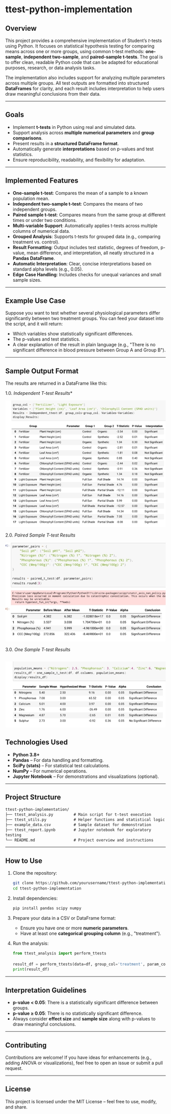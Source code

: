 # **ttest-python-implementation**

## **Overview**

This project provides a comprehensive implementation of Student’s *t*-tests using Python. It focuses on statistical hypothesis testing for comparing means across one or more groups, using common t-test methods: **one-sample**, **independent two-sample**, and **paired-sample t-tests**. The goal is to offer clean, readable Python code that can be adapted for educational purposes, research, or data analysis tasks.

The implementation also includes support for analyzing multiple parameters across multiple groups. All test outputs are formatted into structured **DataFrames** for clarity, and each result includes interpretation to help users draw meaningful conclusions from their data.

---

## **Goals**

* Implement **t-tests** in Python using real and simulated data.
* Support analysis across **multiple numerical parameters** and **group comparisons**.
* Present results in a **structured DataFrame format**.
* Automatically generate **interpretations** based on p-values and test statistics.
* Ensure reproducibility, readability, and flexibility for adaptation.

---

## **Implemented Features**

* **One-sample t-test**: Compares the mean of a sample to a known population mean.
* **Independent two-sample t-test**: Compares the means of two independent groups.
* **Paired sample t-test**: Compares means from the same group at different times or under two conditions.
* **Multi-variable Support**: Automatically applies t-tests across multiple columns of numerical data.
* **Grouped Analysis**: Supports t-tests for grouped data (e.g., comparing treatment vs. control).
* **Result Formatting**: Output includes test statistic, degrees of freedom, p-value, mean difference, and interpretation, all neatly structured in a **Pandas DataFrame**.
* **Automatic Interpretation**: Clear, concise interpretations based on standard alpha levels (e.g., 0.05).
* **Edge Case Handling**: Includes checks for unequal variances and small sample sizes.

---

## **Example Use Case**

Suppose you want to test whether several physiological parameters differ significantly between two treatment groups. You can feed your dataset into the script, and it will return:

* Which variables show statistically significant differences.
* The p-values and test statistics.
* A clear explanation of the result in plain language (e.g., "There is no significant difference in blood pressure between Group A and Group B").

---

## **Sample Output Format**

The results are returned in a DataFrame like this:

1.0. *Independent T-test Results**

![Independent ttest results](./Resources/Independent_ttest.jpg)


2.0. *Paired Sample T-test Results*

![Paired Sample T-test Results](./Resources/paired_ttest.jpg)


3.0. *One Sample T-test Results*

![One Sample T-test Results](./Resources/one_sample_ttest.jpg)
---

## **Technologies Used**

* **Python 3.8+**
* **Pandas** – For data handling and formatting.
* **SciPy (stats)** – For statistical test calculations.
* **NumPy** – For numerical operations.
* **Jupyter Notebook** – For demonstrations and visualizations (optional).

---

## **Project Structure**

```
ttest-python-implementation/
├── ttest_analysis.py         # Main script for t-test execution
├── ttest_utils.py            # Helper functions and statistical logic
├── example_data.csv          # Sample dataset for demonstration
├── ttest_report.ipynb        # Jupyter notebook for exploratory testing
└── README.md                 # Project overview and instructions
```

---

## **How to Use**

1. Clone the repository:

   ```bash
   git clone https://github.com/yourusername/ttest-python-implementation.git
   cd ttest-python-implementation
   ```

2. Install dependencies:

   ```bash
   pip install pandas scipy numpy
   ```

3. Prepare your data in a CSV or DataFrame format:

   * Ensure you have one or more **numeric parameters**.
   * Have at least one **categorical grouping column** (e.g., "treatment").

4. Run the analysis:

   ```python
   from ttest_analysis import perform_ttests

   result_df = perform_ttests(data=df, group_col='treatment', param_cols=['bp', 'hr'])
   print(result_df)
   ```

---

## **Interpretation Guidelines**

* **p-value < 0.05**: There is a statistically significant difference between groups.
* **p-value ≥ 0.05**: There is no statistically significant difference.
* Always consider **effect size** and **sample size** along with p-values to draw meaningful conclusions.

---

## **Contributing**

Contributions are welcome! If you have ideas for enhancements (e.g., adding ANOVA or visualizations), feel free to open an issue or submit a pull request.

---

## **License**

This project is licensed under the MIT License – feel free to use, modify, and share.
